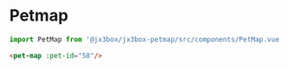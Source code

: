 # Petmap

```js
import PetMap from '@jx3box/jx3box-petmap/src/components/PetMap.vue
```

```html
<pet-map :pet-id="58"/>
```
